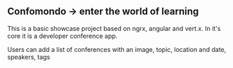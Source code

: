 ## Confomondo -> enter the world of learning


This is a basic showcase project based on ngrx, angular and vert.x. In it's core it is a developer conference app.

Users can add a list of conferences with an image, topic, location and date, speakers, tags